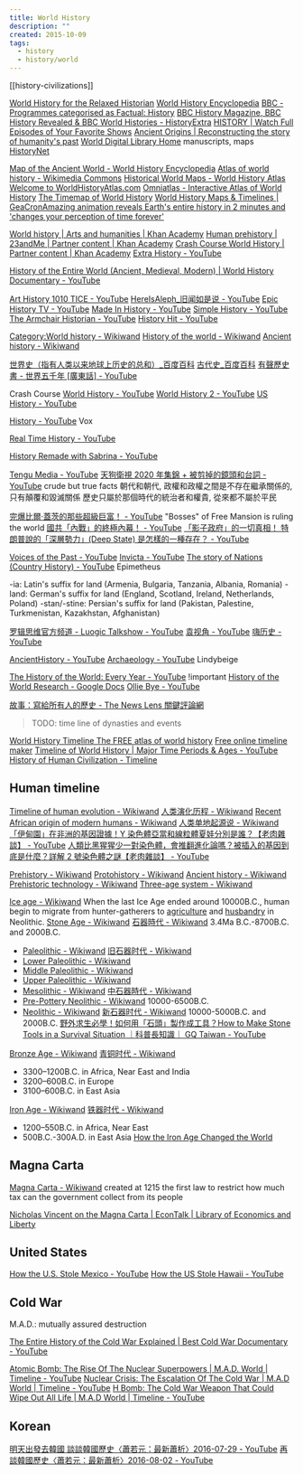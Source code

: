 ```yaml
---
title: World History
description: ""
created: 2015-10-09
tags:
  - history
  - history/world
---
```


[[history-civilizations]]

[World History for the Relaxed Historian](http://www.emersonkent.com/)
[World History Encyclopedia](https://www.worldhistory.org/)
[BBC - Programmes categorised as Factual: History](https://www.bbc.co.uk/programmes/genres/factual/history)
[BBC History Magazine, BBC History Revealed & BBC World Histories - HistoryExtra](https://www.historyextra.com/)
[HISTORY | Watch Full Episodes of Your Favorite Shows](https://www.history.com/)
[Ancient Origins | Reconstructing the story of humanity's past](https://www.ancient-origins.net/)
[World Digital Library Home](https://www.wdl.org/en/) manuscripts, maps
[HistoryNet](https://www.historynet.com/)

[Map of the Ancient World - World History Encyclopedia](https://www.worldhistory.org/map/)
[Atlas of world history - Wikimedia Commons](https://commons.wikimedia.org/wiki/Atlas_of_world_history)
[Historical World Maps - World History Atlas](https://www.worldhistorymaps.info/)
[Welcome to WorldHistoryAtlas.com](http://www.worldhistoryatlas.com/AWH/Homepage.html)
[Omniatlas - Interactive Atlas of World History](http://omniatlas.com/)
[The Timemap of World History](https://timemaps.com/)
[World History Maps & Timelines | GeaCron](http://geacron.com/home-en/)[Amazing animation reveals Earth's entire history in 2 minutes and 'changes your perception of time forever'](https://www.thesun.co.uk/tech/10213372/animation-earth-history-britain/amp/)

[World history | Arts and humanities | Khan Academy](https://www.khanacademy.org/humanities/world-history)
[Human prehistory | 23andMe | Partner content | Khan Academy](https://www.khanacademy.org/partner-content/23andme/human-prehistory)
[Crash Course World History | Partner content | Khan Academy](https://www.khanacademy.org/partner-content/crash-course1/crash-course-world-history)
[Extra History - YouTube](https://www.youtube.com/@extrahistory)

[History of the Entire World (Ancient, Medieval, Modern) | World History Documentary - YouTube](https://www.youtube.com/watch?v=T5PwyuzSYcs)

[Art History 1010 TICE - YouTube](https://www.youtube.com/playlist?list=PLtIxZmHhpck8ThggM0tTb9AeqiM4ZmlOm)
[HereIsAleph\_旧闻如是说 - YouTube](https://www.youtube.com/channel/UC5TqGHz9v7KQ0t_nh5RW8BQ)
[Epic History TV - YouTube](https://www.youtube.com/c/EpichistoryTv)
[Made In History - YouTube](https://www.youtube.com/@MadeInHistory)
[Simple History - YouTube](https://www.youtube.com/@Simplehistory)
[The Armchair Historian - YouTube](https://www.youtube.com/@TheArmchairHistorian)
[History Hit - YouTube](https://www.youtube.com/@HistoryHit)

[Category:World history - Wikiwand](https://www.wikiwand.com/en/Category:World_history)
[History of the world - Wikiwand](https://www.wikiwand.com/en/History_of_the_world)
[Ancient history - Wikiwand](https://www.wikiwand.com/en/Ancient_history)

[世界史（指有人类以来地球上历史的总和）\_百度百科](https://baike.baidu.com/item/%E4%B8%96%E7%95%8C%E5%8F%B2/82114)
[古代史\_百度百科](https://baike.baidu.com/item/%E5%8F%A4%E4%BB%A3%E5%8F%B2/3383424)
[有聲歷史書 - 世界五千年 [廣東話] - YouTube](https://www.youtube.com/playlist?list=PL9NnnYq7Myj1vIFPIyFZSupF6PNnIXCB8)

Crash Course
[World History - YouTube](https://www.youtube.com/playlist?list=PLBDA2E52FB1EF80C9)
[World History 2 - YouTube](https://www.youtube.com/playlist?list=PL8dPuuaLjXtNjasccl-WajpONGX3zoY4M)
[US History - YouTube](https://www.youtube.com/playlist?list=PL8dPuuaLjXtMwmepBjTSG593eG7ObzO7s)

[History - YouTube](https://www.youtube.com/playlist?list=PLJ8cMiYb3G5eJquaiw6Xlyt3Qhe-3e7Xh) Vox

[Real Time History - YouTube](https://www.youtube.com/@realtimehistory)

[History Remade with Sabrina - YouTube](https://www.youtube.com/playlist?list=PLob1mZcVWOahsmvWBvN0g_kBQpp88dDYJ)

[Tengu Media - YouTube](https://www.youtube.com/channel/UC97VRsljSmClzdoDoqa3wCw)
[天狗衛視 2020 年集錦 + 被剪掉的鏡頭和台詞 - YouTube](https://www.youtube.com/watch?v=mKoSTzwddIo)
crude but true facts
朝代和朝代, 政權和政權之間是不存在繼承關係的, 只有顛覆和毀滅關係
歷史只屬於那個時代的統治者和權貴, 從來都不屬於平民

[完爆比爾·蓋茨的那些超級巨富！ - YouTube](https://www.youtube.com/watch?v=yaFiilt_GLM) "Bosses" of Free Mansion is ruling the world
[國共「內戰」的終極內幕！ - YouTube](https://www.youtube.com/watch?v=_EY2SaIGIhA)
[「影子政府」的一切真相！ 特朗普說的「深層勢力」(Deep State) 是怎樣的一種存在？ - YouTube](https://www.youtube.com/watch?v=3OUZr7O4Wlo&t=1s)

[Voices of the Past - YouTube](https://www.youtube.com/channel/UCqoGR_EedlhKDVuWNwYWRbg)
[Invicta - YouTube](https://www.youtube.com/channel/UCwO-UgquohXwoe7f0e6lMnw)
[The story of Nations (Country History) - YouTube](https://www.youtube.com/playlist?list=PLObJ0KGDh5_Nk2TaLuoViYhE21Fmx_rZL) Epimetheus

-ia: Latin's suffix for land (Armenia, Bulgaria, Tanzania, Albania, Romania)
-land: German's suffix for land (England, Scotland, Ireland, Netherlands, Poland)
-stan/-stine: Persian's suffix for land (Pakistan, Palestine, Turkmenistan, Kazakhstan, Afghanistan)

[罗辑思维官方频道 - Luogic Talkshow - YouTube](https://www.youtube.com/channel/UCYpYY4G4T1PI-Jug8q6lNGA)
[袁视角 - YouTube](https://www.youtube.com/playlist?list=PLnzvH6pAJKSrGZP9Z75wfc_CHJn9wTWR7)
[嗨历史 - YouTube](https://www.youtube.com/playlist?list=PLnzvH6pAJKSpKwIDUyO3RXGd-b6UAbymX)

[AncientHistory - YouTube](https://www.youtube.com/channel/UCaI59Uhzg6A7Ckx5tiSNJMQ)
[Archaeology - YouTube](https://www.youtube.com/playlist?list=PL26F99D743DDB5026) Lindybeige

[The History of the World: Every Year - YouTube](https://www.youtube.com/watch?v=-6Wu0Q7x5D0) !important
[History of the World Research - Google Docs](https://docs.google.com/document/d/1_oJx72M75tuai2mo6yD13qqQB1g_auQxdXxG9u__u94/edit)
[Ollie Bye - YouTube](https://www.youtube.com/channel/UC6gNjP1W4FXWExT5QpYkmhQ)

[故事：寫給所有人的歷史 - The News Lens 關鍵評論網](https://hk.thenewslens.com/author/gushitw)

> TODO: time line of dynasties and events

[World History Timeline The FREE atlas of world history](http://www.timemaps.com/)
[Free online timeline maker](https://time.graphics/)
[Timeline of World History | Major Time Periods & Ages - YouTube](https://www.youtube.com/watch?v=__BaaMfiD0Q)
[History of Human Civilization - Timeline](https://time.graphics/line/47134)

## Human timeline

[Timeline of human evolution - Wikiwand](https://www.wikiwand.com/en/Timeline_of_human_evolution#/Hominini)
[人类演化历程 - Wikiwand](https://www.wikiwand.com/zh/%E4%BA%BA%E7%B1%BB%E6%BC%94%E5%8C%96%E5%8E%86%E7%A8%8B)
[Recent African origin of modern humans - Wikiwand](https://www.wikiwand.com/en/Recent_African_origin_of_modern_humans)
[人类单地起源说 - Wikiwand](https://www.wikiwand.com/zh/%E4%BA%BA%E7%B1%BB%E5%8D%95%E5%9C%B0%E8%B5%B7%E6%BA%90%E8%AF%B4)
[「伊甸園」在非洲的基因證據！Y 染色體亞當和線粒體夏娃分別是誰？【老肉雜談】 - YouTube](https://www.youtube.com/watch?v=ah6ZNfi5trQ)
[人類比黑猩猩少一對染色體，會推翻進化論嗎？被插入的基因到底是什麼？詳解 2 號染色體之謎【老肉雜談】 - YouTube](https://www.youtube.com/watch?v=7zt0fLHJDBA)

[Prehistory - Wikiwand](https://www.wikiwand.com/en/Prehistory)
[Protohistory - Wikiwand](https://www.wikiwand.com/en/Protohistory)
[Ancient history - Wikiwand](https://www.wikiwand.com/en/Ancient_history)
[Prehistoric technology - Wikiwand](https://www.wikiwand.com/en/Prehistoric_technology)
[Three-age system - Wikiwand](https://www.wikiwand.com/en/Three-age_system)

[Ice age - Wikiwand](https://www.wikiwand.com/en/Ice_age)
When the last Ice Age ended around 10000B.C., human begin to migrate from hunter-gatherers to [agriculture](https://www.wikiwand.com/en/History_of_agriculture) and [husbandry](https://www.wikiwand.com/en/Animal_husbandry#/History) in Neolithic.
[Stone Age - Wikiwand](https://www.wikiwand.com/en/Stone_Age) [石器時代 - Wikiwand](https://www.wikiwand.com/zh/%E7%9F%B3%E5%99%A8%E6%99%82%E4%BB%A3) 3.4Ma B.C.-8700B.C. and 2000B.C.

- [Paleolithic - Wikiwand](https://www.wikiwand.com/en/Paleolithic) [旧石器时代 - Wikiwand](https://www.wikiwand.com/zh/%E6%97%A7%E7%9F%B3%E5%99%A8%E6%97%B6%E4%BB%A3)
- [Lower Paleolithic - Wikiwand](https://www.wikiwand.com/en/Lower_Paleolithic)
- [Middle Paleolithic - Wikiwand](https://www.wikiwand.com/en/Middle_Paleolithic)
- [Upper Paleolithic - Wikiwand](https://www.wikiwand.com/en/Upper_Paleolithic)
- [Mesolithic - Wikiwand](https://www.wikiwand.com/en/Mesolithic) [中石器時代 - Wikiwand](https://www.wikiwand.com/zh/%E4%B8%AD%E7%9F%B3%E5%99%A8%E6%99%82%E4%BB%A3)
- [Pre-Pottery Neolithic - Wikiwand](https://www.wikiwand.com/en/Pre-Pottery_Neolithic) 10000-6500B.C.
- [Neolithic - Wikiwand](https://www.wikiwand.com/en/Neolithic) [新石器时代 - Wikiwand](https://www.wikiwand.com/zh/%E6%96%B0%E7%9F%B3%E5%99%A8%E6%97%B6%E4%BB%A3) 10000-5000B.C. and 2000B.C.
  [野外求生必學！如何用「石頭」製作成工具？How to Make Stone Tools in a Survival Situation ｜科普長知識｜ GQ Taiwan - YouTube](https://www.youtube.com/watch?v=_fqDGZCT2fg&t=0s)

[Bronze Age - Wikiwand](https://www.wikiwand.com/en/Bronze_Age) [青铜时代 - Wikiwand](https://www.wikiwand.com/zh/%E9%9D%92%E9%93%9C%E6%97%B6%E4%BB%A3)

- 3300–1200B.C. in Africa, Near East and India
- 3200–600B.C. in Europe
- 3100–600B.C. in East Asia

[Iron Age - Wikiwand](https://www.wikiwand.com/en/Iron_Age) [铁器时代 - Wikiwand](https://www.wikiwand.com/zh/%E9%93%81%E5%99%A8%E6%97%B6%E4%BB%A3)

- 1200–550B.C. in Africa, Near East
- 500B.C.-300A.D. in East Asia
  [How the Iron Age Changed the World](https://www.livescience.com/2339-iron-age-changed-world.html)

## Magna Carta

[Magna Carta - Wikiwand](https://www.wikiwand.com/en/Magna_Carta) created at 1215
the first law to restrict how much tax can the government collect from its people

[Nicholas Vincent on the Magna Carta | EconTalk | Library of Economics and Liberty](http://www.econtalk.org/archives/2015/05/nicholas_vincen.html)

## United States

[How the U.S. Stole Mexico - YouTube](https://www.youtube.com/watch?v=3OMmxKiG4LE)
[How the US Stole Hawaii - YouTube](https://www.youtube.com/watch?v=XK2MBnw6RlY)

## Cold War

M.A.D.: mutually assured destruction

[The Entire History of the Cold War Explained | Best Cold War Documentary - YouTube](https://www.youtube.com/watch?v=XDrykOhrb5s)

[Atomic Bomb: The Rise Of The Nuclear Superpowers | M.A.D. World | Timeline - YouTube](https://www.youtube.com/watch?v=JNtJFBeFYQo)
[Nuclear Crisis: The Escalation Of The Cold War | M.A.D World | Timeline - YouTube](https://www.youtube.com/watch?v=ybpU88qrnYE)
[H Bomb: The Cold War Weapon That Could Wipe Out All Life | M.A.D World | Timeline - YouTube](https://www.youtube.com/watch?v=2aNUnBxNOjw)

## Korean

[明天出發去韓國 談談韓國歷史〈蕭若元：最新蕭析〉2016-07-29 - YouTube](https://www.youtube.com/watch?v=NAfG0VrvZoE)
[再談韓國歷史〈蕭若元：最新蕭析〉2016-08-02 - YouTube](https://www.youtube.com/watch?v=AEknVvfcIk0)
